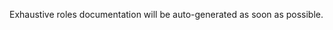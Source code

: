 <a name="top-page"></a>

Exhaustive roles documentation will be auto-generated as soon as possible.

